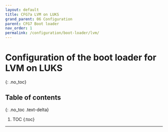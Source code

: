 ```yaml
---
layout: default
title: CFG7a LVM on LUKS
grand_parent: 06 Configuration
parent: CFG7 Boot loader
nav_order: 1
permalink: /configuration/boot-loader/lvm/
---
```


# Configuration of the boot loader for LVM on LUKS
{: .no_toc}

## Table of contents
{: .no_toc .text-delta}

1. TOC
{:toc}

---

